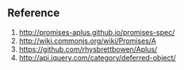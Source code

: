 ##  Reference

1. http://promises-aplus.github.io/promises-spec/
2. http://wiki.commonjs.org/wiki/Promises/A
3. https://github.com/rhysbrettbowen/Aplus/
4. http://api.jquery.com/category/deferred-object/ 
